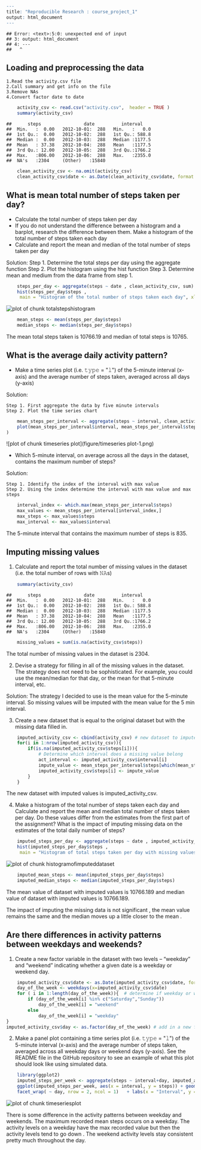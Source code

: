 

```r
---
title: "Reproducible Research : course_project_1"
output: html_document
---
```

```
## Error: <text>:5:0: unexpected end of input
## 3: output: html_document
## 4: ---
##   ^
```



## Loading and preprocessing the data


    1.Read the activity.csv file
    2.Call summary and get info on the file
    3.Remove NAs
    4.Convert factor date to date

```r
    activity_csv <- read.csv("activity.csv",  header = TRUE )
    summary(activity_csv)
```

```
##      steps                date          interval     
##  Min.   :  0.00   2012-10-01:  288   Min.   :   0.0  
##  1st Qu.:  0.00   2012-10-02:  288   1st Qu.: 588.8  
##  Median :  0.00   2012-10-03:  288   Median :1177.5  
##  Mean   : 37.38   2012-10-04:  288   Mean   :1177.5  
##  3rd Qu.: 12.00   2012-10-05:  288   3rd Qu.:1766.2  
##  Max.   :806.00   2012-10-06:  288   Max.   :2355.0  
##  NA's   :2304     (Other)   :15840
```

```r
    clean_activity_csv <- na.omit(activity_csv)
    clean_activity_csv$date <- as.Date(clean_activity_csv$date, format = "%Y-%m-%d")
```

## What is mean total number of steps taken per day?
* Calculate the total number of steps taken per day
* If you do not understand the difference between a histogram and a barplot,   research the difference between them. Make a histogram of the total number of steps taken each day
* Calculate and report the mean and median of the total number of steps taken per day

Solution:
    Step 1. Determine the total steps per day using the aggregate function
    Step 2. Plot the histogram using the hist function
    Step 3. Determine mean and medium from the data frame from step 1.


```r
    steps_per_day <- aggregate(steps ~ date , clean_activity_csv, sum)
    hist(steps_per_day$steps , 
     main = "Histogram of the total number of steps taken each day", xlab="Steps/Day")
```

![plot of chunk totalstepshistogram](figure/totalstepshistogram-1.png)

```r
    mean_steps <- mean(steps_per_day$steps)
    median_steps <- median(steps_per_day$steps)
```
The mean total steps taken is 10766.19 and median of total steps is 10765.

## What is the average daily activity pattern?


* Make a time series plot (i.e. 𝚝𝚢𝚙𝚎 = "𝚕") of the 5-minute interval (x-axis) and the average number of steps taken, averaged across all days (y-axis)

Solution:

    Step 1. First aggregate the data by five minute intervals
    Step 2. Plot the time series chart

```r
    mean_steps_per_interval <- aggregate(steps ~ interval, clean_activity_csv, mean)
    plot(mean_steps_per_interval$interval, mean_steps_per_interval$steps, xlab="Interval", ylab="Average Steps", main="Average steps across all days", type="l"
)
```

![plot of chunk timeseries plot](figure/timeseries plot-1.png)

* Which 5-minute interval, on average across all the days in the dataset, contains the maximum number of steps?

Solution:

    Step 1. Identify the index of the interval with max value
    Step 2. Using the index determine the interval with max value and max steps
    

```r
    interval_index <- which.max(mean_steps_per_interval$steps)
    max_values <- mean_steps_per_interval[interval_index,]
    max_steps <- max_values$steps
    max_interval <- max_values$interval
```
The 5-minute interval that contains the maximum number of steps is 835.
    
## Imputing missing values

1. Calculate and report the total number of missing values in the dataset (i.e. the total number of rows with 𝙽𝙰s)


```r
    summary(activity_csv)
```

```
##      steps                date          interval     
##  Min.   :  0.00   2012-10-01:  288   Min.   :   0.0  
##  1st Qu.:  0.00   2012-10-02:  288   1st Qu.: 588.8  
##  Median :  0.00   2012-10-03:  288   Median :1177.5  
##  Mean   : 37.38   2012-10-04:  288   Mean   :1177.5  
##  3rd Qu.: 12.00   2012-10-05:  288   3rd Qu.:1766.2  
##  Max.   :806.00   2012-10-06:  288   Max.   :2355.0  
##  NA's   :2304     (Other)   :15840
```

```r
    missing_values = sum(is.na(activity_csv$steps))
```

The total number of missing values in the dataset is 2304.

2. Devise a strategy for filling in all of the missing values in the dataset. The strategy does not need to be sophisticated. For example, you could use the mean/median for that day, or the mean for that 5-minute interval, etc.

Solution: The strategy I decided to use is the mean value for the 5-minute interval. So missing values will be imputed with the mean value for the 5 min interval.

3. Create a new dataset that is equal to the original dataset but with the missing data filled in.

```r
    imputed_activity_csv <- cbind(activity_csv) # new dataset to impute
    for(i in 1:nrow(imputed_activity_csv)){
        if(is.na(imputed_activity_csv$steps[i])){
            # Determine which interval does a missing value belong
            act_interval <- imputed_activity_csv$interval[i]
            impute_value <- mean_steps_per_interval$steps[which(mean_steps_per_interval$interval == act_interval)]
            imputed_activity_csv$steps[i] <- impute_value
        }
    }
```
The new dataset with imputed values is imputed_activity_csv.

4. Make a histogram of the total number of steps taken each day and Calculate and report the mean and median total number of steps taken per day. Do these values differ from the estimates from the first part of the assignment? What is the impact of imputing missing data on the estimates of the total daily number of steps?


```r
    imputed_steps_per_day <- aggregate(steps ~ date , imputed_activity_csv, sum)
    hist(imputed_steps_per_day$steps , 
     main = "Histogram of total steps taken per day with missing values imputed", xlab="Steps/Day")
```

![plot of chunk histogramofimputeddataset](figure/histogramofimputeddataset-1.png)

```r
    imputed_mean_steps <- mean(imputed_steps_per_day$steps)
    imputed_median_steps <- median(imputed_steps_per_day$steps)
```
The mean value of dataset with imputed values is 10766.189 and median value of dataset with imputed values is 10766.189.

The impact of imputing the missing data is not significant , the mean value remains the same and the median moves up a little closer to the mean .

## Are there differences in activity patterns between weekdays and weekends?

1. Create a new factor variable in the dataset with two levels – “weekday” and “weekend” indicating whether a given date is a weekday or weekend day.


```r
    imputed_activity_csv$date <- as.Date(imputed_activity_csv$date, format = "%Y-%m-%d")
    day_of_the_week <- weekdays(x=imputed_activity_csv$date)
    for ( i in 1:length(day_of_the_week)){  # determine if weekday or weekend
        if (day_of_the_week[i] %in% c("Saturday","Sunday"))
            day_of_the_week[i] = "weekend"
        else
            day_of_the_week[i] = "weekday"
}
imputed_activity_csv$day <- as.factor(day_of_the_week) # add in a new factor variable day.
```

2. Make a panel plot containing a time series plot (i.e. 𝚝𝚢𝚙𝚎 = "𝚕") of the 5-minute interval (x-axis) and the average number of steps taken, averaged across all weekday days or weekend days (y-axis). See the README file in the GitHub repository to see an example of what this plot should look like using simulated data.


```r
    library(ggplot2)
    imputed_steps_per_week <- aggregate(steps ~ interval+day, imputed_activity_csv, mean)
    ggplot(imputed_steps_per_week, aes(x = interval, y = steps)) + geom_line() + 
    facet_wrap( ~ day, nrow = 2, ncol = 1)   + labs(x = "Interval", y = "Number of steps")  + theme_bw()
```

![plot of chunk timeseriesplot](figure/timeseriesplot-1.png)

There is some difference in the activity patterns between weekday and weekends. The maximum recorded mean steps occurs on a weekday. The activity levels on a weekday have the max recorded value but then the activity levels tend to go down . The weekend activity levels stay consistent pretty much throughout the day.
```
```

